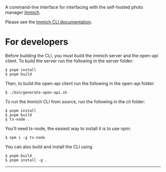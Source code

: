 A command-line interface for interfacing with the self-hosted photo manager [Immich](https://immich.app/).

Please see the [Immich CLI documentation](https://immich.app/docs/features/command-line-interface).

# For developers

Before building the CLI, you must build the immich server and the open-api client. To build the server run the following in the server folder:

    $ pnpm install
    $ pnpm build

Then, to build the open-api client run the following in the open-api folder:

    $ ./bin/generate-open-api.sh

To run the Immich CLI from source, run the following in the cli folder:

    $ pnpm install
    $ pnpm build
    $ ts-node .

You'll need ts-node, the easiest way to install it is to use npm:

    $ npm i -g ts-node

You can also build and install the CLI using

    $ pnpm build
    $ pnpm install -g .
****
